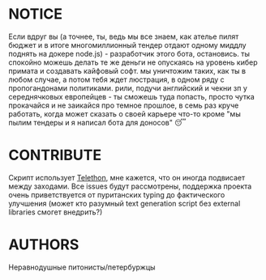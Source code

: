 # NOTICE

Если вдруг вы (а точнее, ты, ведь мы все знаем, как ателье пилят бюджет и в итоге многомиллионный тендер отдают одному миддлу поднять на докере node.js) - разработчик этого бота, остановись. ты спокойно можешь
делать те же деньги не опускаясь на уровень кибер примата и создавать кайфовый софт. мы уничтожим таких,
как ты в любом случае, а потом тебя ждет люстрация, в одном ряду с пропогандонами политиками. рили, подучи
английский и чекни зп у середнячковых европейцев - ты сможешь туда попасть, просто чутка прокачайся и не
заикайся про темное прошлое, в семь раз круче работать, когда может сказать о своей карьере что-то кроме "мы
пылим тендеры и я написал бота для доносов" 😴

# CONTRIBUTE

Скрипт использует [Telethon](https://docs.telethon.dev/en/stable/), мне кажется, что он иногда подвисает
между заходами. Все issues будут рассмотрены, поддержка проекта очень приветствуется от пуританских typing
до фактического улучшения (может кто разумный text generation script без external libraries смогет внедрить?)

# AUTHORS

Неравнодушные питонисты/петербуржцы
